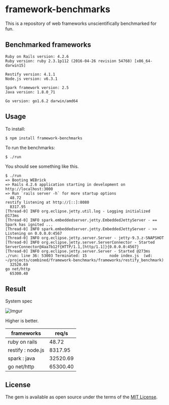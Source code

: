 # framework-benchmarks

This is a repository of web frameworks unscientifically benchmarked for fun.

## Benchmarked frameworks

```
Ruby on Rails version: 4.2.6
Ruby version: ruby 2.3.1p112 (2016-04-26 revision 54768) [x86_64-darwin15]

Restify version: 4.1.1
Node.js version: v6.3.1

Spark framework version: 2.5
Java version: 1.8.0_71

Go version: go1.6.2 darwin/amd64
```

## Usage

To install:

`$ npm install framework-benchmarks`

To run the benchmarks:

`$ ./run`

You should see something like this.

```
$ ./run
=> Booting WEBrick
=> Rails 4.2.6 application starting in development on http://localhost:3000
=> Run `rails server -h` for more startup options
  48.72
restify listening at http://[::]:8080
  8317.95
[Thread-0] INFO org.eclipse.jetty.util.log - Logging initialized @173ms
[Thread-0] INFO spark.embeddedserver.jetty.EmbeddedJettyServer - == Spark has ignited ...
[Thread-0] INFO spark.embeddedserver.jetty.EmbeddedJettyServer - >> Listening on 0.0.0.0:4567
[Thread-0] INFO org.eclipse.jetty.server.Server - jetty-9.3.z-SNAPSHOT
[Thread-0] INFO org.eclipse.jetty.server.ServerConnector - Started ServerConnector@4aa7b12f{HTTP/1.1,[http/1.1]}{0.0.0.0:4567}
[Thread-0] INFO org.eclipse.jetty.server.Server - Started @273ms
./run: line 36: 53003 Terminated: 15          node index.js  (wd: ~/projects/combined/framework-benchmarks/frameworks/restify_benchmark)
  32520.69
go net/http
  65300.40
```

## Result

System spec

![Imgur](http://i.imgur.com/8J04JsW.png)

Higher is better.

| frameworks        | req/s    |
|-------------------|----------|
| ruby on rails     | 48.72    |
| restify : node.js | 8317.95  |
| spark : java      | 32520.69 |
| go net/http       | 65300.40 |

## License

The gem is available as open source under the terms of the [MIT License](http://opensource.org/licenses/MIT).
